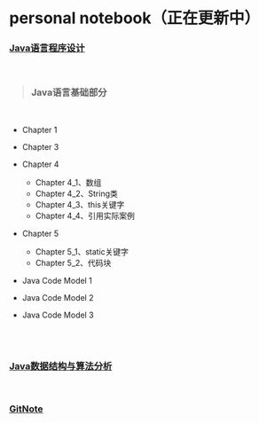 # personal notebook（正在更新中）


### [Java语言程序设计](https://github.com/gzxn/notebook/tree/main/JavaNote)

<br>

> ### Java语言基础部分

<br>

- Chapter 1

- Chapter 3

- Chapter 4
	- Chapter 4_1、数组
	- Chapter 4_2、String类
	- Chapter 4_3、this关键字
	- Chapter 4_4、引用实际案例
- Chapter 5
	- Chapter 5_1、static关键字
	- Chapter 5_2、代码块
- Java Code Model 1
- Java Code Model 2
- Java Code Model 3 
<br>
<br>

### [Java数据结构与算法分析](https://github.com/gzxn/notebook/tree/main/JavaDataStructureNote)

<br>

### [GitNote](https://github.com/gzxn/notebook/tree/main/GitNote)